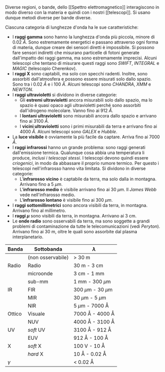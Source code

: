 Diverse regioni, o bande, dello [[Spettro elettromagnetico]] interagiscono in modo diverso con la materia e quindi con i nostri [[telescopi]]. Si usano dunque metodi diverse per bande diverse.

Ciascuna categoria di lunghezze d'onda ha le sue caratteristiche:
- I **raggi gamma** sono hanno la lunghezza d'onda più piccola, minore di 0.02 $\mathring{A}$. Sono estremamente energetici e passano attraverso ogni forma di materia, dunque creare dei sensori diretti è impossibile. Si possono fare sensori indiretti che misurano particelle di fotoni generate dall'impatto dei raggi gamma, ma sono estremamente imprecisi. Alcuni telescopi che tentano di misurare questi raggi sono *SWIFT*, *INTEGRAL* e *MAGIC* (telescopio Cherenkov).
- I **raggi X** sono captabili, ma solo con specchi radenti. Inoltre, sono assorbiti dall'atmosfera e possono essere misurati solo dallo spazio. Sono tra i 0.02 $\mathring{A}$ e i 100 $\mathring{A}$. Alcuni telescopi sono *CHANDRA*, *XMM* e *NEWTON*.
- I **raggi ultravioletti** si dividono in diverse categorie:
	- Gli **estremi ultravioletti** ancora misurabili solo dallo spazio, ma lo spazio è quasi opaco agli ultravioletti perché sono assorbiti dall'idrogeno molecolare. Vanno fino ai 912 $\mathring{A}$.
	- I **lontani ultravioletti** sono misurabili ancora dallo spazio e arrivano fino ai 3100 $\mathring{A}$.
	- I **vicini ultravioletti** sono i primi misurabili da terra e arrivano fino ai 4000 $\mathring{A}$. Alcuni telescopi sono *GALEX* e *Hubble*.
- La **luce visibile** è ovviamente la più facile da captare. Arriva fino ai 7000 $\mathring{A}$.
- I **raggi infrarossi** hanno un grande problema: sono raggi generati dall'emissione termica. Qualunque cosa abbia una temperatura li produce, *inclusi i telescopi stessi*. I telescopi devono quindi essere *criogenici*, in modo da abbassare il proprio rumore termico. Per questo i telescopi nell'infrarosso hanno vita limitata. Si dividono in diverse categorie:
	- L'**infrarosso vicino** è captabile da terra, ma solo dalla in montagna. Arrivano fino a 5 $\mu m$.
	- L'**infrarosso medio** è visibile arrivano fino ai 30 $\mu m$. Il *James Webb* vede nell'infrarosso medio.
	- L'**infrarosso lontano** è visibile fino ai 300 $\mu m$.
- I **raggi sottomillimetrici** sono ancora visibili da terra, in montagna. Arrivano fino al millimetro.
- I **raggi $\mu$** sono visibili da terra, in montagna. Arrivano ai 3 cm.
- Le **onde radio** sono osservabili da terra, ma sono soggette a grandi problemi di contaminazione da tutte le telecomunicazioni (vedi *Peryton*). Arrivano fino ai 30 m, oltre le quali sono assorbite dal plasma interplanetario.

| Banda    | Sottobanda        | $\lambda$              |
| -------- | ----------------- | ---------------------- |
|          | (non osservabile) | > 30 m                 |
| Radio    | Radio             | 30 m - 3 cm            |
|          | microonde         | 3 cm - 1 mm            |
|          | sub-mm            | 1 mm - 300 $\mu$m      |
| IR       | FIR               | 300 $\mu$m - 30 $\mu$m |
|          | MIR               | 30 $\mu$m - 5 $\mu$m   |
|          | NIR               | 5 $\mu$m - 7000 Å      |
| Ottico   | Visuale           | 7000 Å - 4000 Å        |
|          | NUV               | 4000 Å - 3100 Å        |
| UV       | *soft* UV         | 3100 Å - 912 Å         |
|          | EUV               | 912 Å - 100 Å          |
| X        | *soft* X          | 100 V - 10 Å           |
|          | *hard* X          | 10 Å - 0.02 Å          |
| $\gamma$ |                   | < 0.02 Å               |
